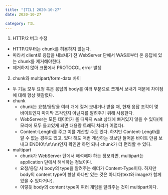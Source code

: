 ```yaml
---
title: "[TIL] 2020-10-27"
date: 2020-10-27 

category: TIL
---
```


1. HTTP/2 버그 수정
- HTTP/2부터는 chunk를 허용하지 않는다.
- 따라서 client로 응답을 내보내기 전 WebServer 단에서 WAS로부터 온 응답에 있는 chunk를 제거해야한다.
- 제거하지 않아 크롬에서 PROTOCOL error 발생

2. chunk와 multipart/form-data 차이
- 두 기능 모두 요청 혹은 응답의 body를 여러 부분으로 쪼개서 보내기 때문에 차이점에 대해 항상 헷갈렸다.
- chunk
  - chunk는 요청/응답을 여러 개에 걸쳐 보내거나 받을 때, 현재 응답 조각이 몇 바이트인지 마지막 조각인지 아닌지를 알려주기 위해 사용한다.
  - WebServer는 모든 데이터가 올 때까지 wait 상태에 빠져있지 않을 수 있다(메모리에 모두 들고있게 되면 대용량 트래픽 처리가 어렵다).
  - Content-Length를 주고 이를 계산할 수도 있다. 하지만 Content-Length를 알 수 없는 경우도 있고, 있다 해도 매번 계산하는 것보단 들어온 바이트 만큼 보내고 END(0\r\n\r\n)인지 확인만 하면 되니 chunk가 더 편리할 수 있다. 
- multipart
  - chunk가 WebServer 단에서 해석해야 하는 정보라면, multipart는 application 단에서 해석하는 정보이다.
  - 요청/응답 시 body의 type을 알려주는 헤더가 Content-Type이다. 하지만 body의 content type이 항상 하나만 있는 것은 아니다(text와 image가 함께 있을 수 있다거나).
  - 이렇듯 body의 content type이 여러 개임을 알려주는 것이 multipart이다.

